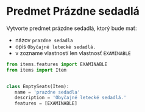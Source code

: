 # Predmet Prázdne sedadlá

Vytvorte predmet prázdne sedadlá, ktorý bude mať:

* názov `prazdne sedadla`
* opis `Obyčajné letecké sedadlá.`
* v zozname vlastností len vlastnosť `EXAMINABLE`

```python
from items.features import EXAMINABLE
from items import Item


class EmptySeats(Item):
   name = 'prazdne sedadla'
   description = 'Obyčajné letecké sedadlá.'
   features = [EXAMINABLE]
```
